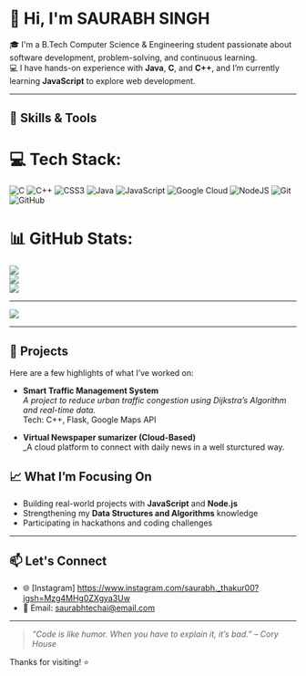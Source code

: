 # 👋 Hi, I'm SAURABH SINGH

🎓 I'm a B.Tech Computer Science & Engineering student passionate about software development, problem-solving, and continuous learning.  
💻 I have hands-on experience with **Java**, **C**, and **C++**, and I’m currently learning **JavaScript** to explore web development.

---

## 🚀 Skills & Tools

 
# 💻 Tech Stack:
![C](https://img.shields.io/badge/c-%2300599C.svg?style=for-the-badge&logo=c&logoColor=white) ![C++](https://img.shields.io/badge/c++-%2300599C.svg?style=for-the-badge&logo=c%2B%2B&logoColor=white) ![CSS3](https://img.shields.io/badge/css3-%231572B6.svg?style=for-the-badge&logo=css3&logoColor=white) ![Java](https://img.shields.io/badge/java-%23ED8B00.svg?style=for-the-badge&logo=openjdk&logoColor=white) ![JavaScript](https://img.shields.io/badge/javascript-%23323330.svg?style=for-the-badge&logo=javascript&logoColor=%23F7DF1E) ![Google Cloud](https://img.shields.io/badge/GoogleCloud-%234285F4.svg?style=for-the-badge&logo=google-cloud&logoColor=white) ![NodeJS](https://img.shields.io/badge/node.js-6DA55F?style=for-the-badge&logo=node.js&logoColor=white) ![Git](https://img.shields.io/badge/git-%23F05033.svg?style=for-the-badge&logo=git&logoColor=white) ![GitHub](https://img.shields.io/badge/github-%23121011.svg?style=for-the-badge&logo=github&logoColor=white)
# 📊 GitHub Stats:
![](https://github-readme-stats.vercel.app/api?username=Saurabhgit120&theme=dark&hide_border=false&include_all_commits=false&count_private=false)<br/>
![](https://nirzak-streak-stats.vercel.app/?user=Saurabhgit120&theme=dark&hide_border=false)<br/>
![](https://github-readme-stats.vercel.app/api/top-langs/?username=Saurabhgit120&theme=dark&hide_border=false&include_all_commits=false&count_private=false&layout=compact)

---
[![](https://visitcount.itsvg.in/api?id=Saurabhgit120&icon=0&color=0)](https://visitcount.itsvg.in)



---

## 📂 Projects

Here are a few highlights of what I’ve worked on:

- **Smart Traffic Management System**  
  _A project to reduce urban traffic congestion using Dijkstra’s Algorithm and real-time data._  
  Tech: C++, Flask, Google Maps API

- **Virtual Newspaper sumarizer (Cloud-Based)**  
  _A cloud platform to connect with daily news in a well sturctured way.

## 📈 What I’m Focusing On

- Building real-world projects with **JavaScript** and **Node.js**
- Strengthening my **Data Structures and Algorithms** knowledge
- Participating in hackathons and coding challenges

---

## 📫 Let's Connect

- 🌐 [Instagram] https://www.instagram.com/saurabh._thakur00?igsh=Mzg4MHg0ZXgya3Uw
- 📧 Email: saurabhtechai@email.com

---

> _“Code is like humor. When you have to explain it, it’s bad.” – Cory House_

Thanks for visiting! ⭐️
